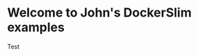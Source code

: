 
# Welcome to John's DockerSlim examples

Test





















<!--stackedit_data:
eyJoaXN0b3J5IjpbLTY4NjM5NDE0N119
-->